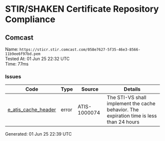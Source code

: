 # STIR/SHAKEN Certificate Repository Compliance

## Comcast

Name: `https://sticr.stir.comcast.com/058e7627-5f35-46e3-8566-11b9ee6f97bd.pem`\
Tested At: 01 Jun 25 22:32 UTC\
Time: 77ms

### Issues

| Code | Type | Source | Details |
|------|------|--------|---------|
| [e_atis_cache_header](../../ISSUES/e_atis_cache_header/README.md) | error | ATIS-1000074 | The STI-VS shall implement the cache behavior. The expiration time is less than 24 hours |

Generated: 01 Jun 25 22:39 UTC